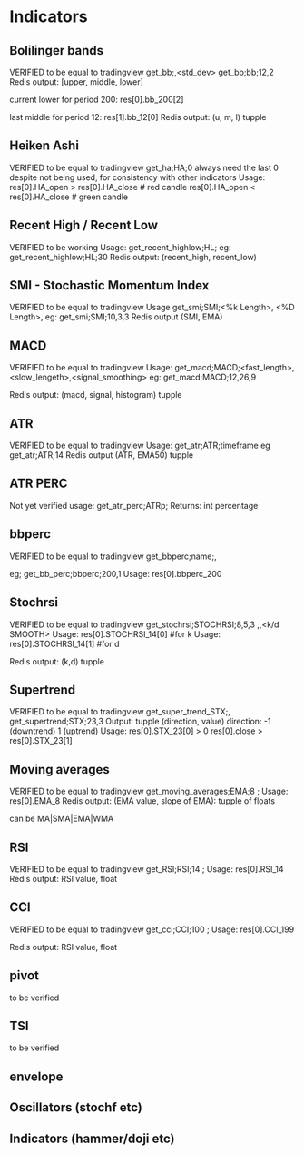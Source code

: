 # Indicators

## Bolilinger bands
VERIFIED to be equal to tradingview
get_bb;<name><period>,<std_dev>
get_bb;bb;12,2
Redis output: [upper, middle, lower]

current lower for period 200:
res[0].bb_200[2]

last middle for period 12:
res[1].bb_12[0]
Redis output: (u, m, l) tupple

## Heiken Ashi
VERIFIED to be equal to tradingview
get_ha;HA;0
always need the last 0 despite not being used, for consistency with other indicators
Usage:
res[0].HA_open > res[0].HA_close # red candle
res[0].HA_open < res[0].HA_close # green candle

## Recent High / Recent Low
VERIFIED to be working
Usage: get_recent_highlow;HL;<candles>
eg: get_recent_highlow;HL;30
Redis output: (recent_high, recent_low)

## SMI - Stochastic Momentum Index
VERIFIED to be equal to tradingview
Usage get_smi;SMI;<%k Length>, <%D Length>, <EMA Length>
eg: get_smi;SMI;10,3,3
Redis output (SMI, EMA)

## MACD
VERIFIED to be equal to tradingview
Usage: get_macd;MACD;<fast_length>,<slow_lengeth>,<signal_smoothing>
eg: get_macd;MACD;12,26,9

Redis output: (macd, signal, histogram) tupple

## ATR
VERIFIED to be equal to tradingview
Usage: get_atr;ATR;timeframe
eg get_atr;ATR;14
Redis output (ATR, EMA50) tupple


## ATR PERC
Not yet verified
usage: get_atr_perc;ATRp;<ATR length><Period lookback>
Returns: int percentage


## bbperc
VERIFIED to be equal to tradingview
get_bbperc;name;<period>,<std dev>

eg; get_bb_perc;bbperc;200,1
Usage: res[0].bbperc_200

## Stochrsi
VERIFIED to be equal to tradingview
get_stochrsi;STOCHRSI;8,5,3
<RSI length>,<STOCH length>,<k/d SMOOTH>
Usage: res[0].STOCHRSI_14[0] #for k
Usage: res[0].STOCHRSI_14[1] #for d

Redis output: (k,d) tupple

## Supertrend
VERIFIED to be equal to tradingview
get_super_trend_STX;<ATR Period>,<ATR Multiplier>
get_supertrend;STX;23,3
Output: tupple (direction, value)
direction: -1 (downtrend)
            1 (uptrend)
Usage:
res[0].STX_23[0] > 0
res[0].close > res[0].STX_23[1]

## Moving averages
VERIFIED to be equal to tradingview
get_moving_averages;EMA;8
<function>;<MA><timeframe>
Usage: res[0].EMA_8
Redis output: (EMA value, slope of EMA): tupple of floats

<MA> can be MA|SMA|EMA|WMA

## RSI
VERIFIED to be equal to tradingview
get_RSI;RSI;14
<function>;<string><RSI length>
Usage: res[0].RSI_14
Redis output: RSI value, float

## CCI
VERIFIED to be equal to tradingview
get_cci;CCI;100
<function>;<string><CCI length>
Usage: res[0].CCI_199

Redis output: RSI value, float

## pivot
to be verified

## TSI
to be verified

## envelope


## Oscillators (stochf etc)

## Indicators (hammer/doji etc)
